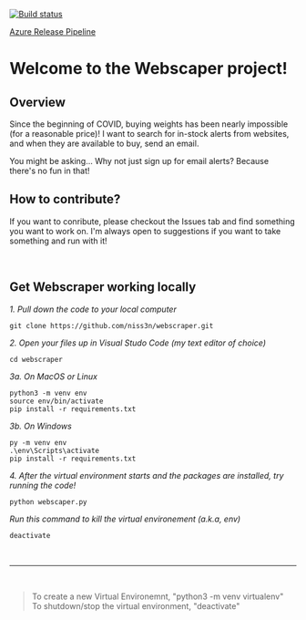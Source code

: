 [![Build status](https://dev.azure.com/bradanissen/Github%20Repos/_apis/build/status/Terraform-CI)](https://dev.azure.com/bradanissen/Github%20Repos/_build/latest?definitionId=4)

[Azure Release Pipeline](https://dev.azure.com/bradanissen/Github%20Repos/_release?_a=releases&view=mine&definitionId=1)

# **Welcome to the Webscaper project!**

## **Overview**

Since the beginning of COVID, buying weights has been nearly impossible (for a reasonable price)! I want to search for in-stock alerts from websites, and when they are available to buy, send an email. 

You might be asking... Why not just sign up for email alerts? Because there's no fun in that!

## **How to contribute?**
If you want to conribute, please checkout the Issues tab and find something you want to work on. I'm always open to suggestions if you want to take something and run with it!

<br/>


## **Get Webscraper working locally**

*1. Pull down the code to your local computer*
```
git clone https://github.com/niss3n/webscraper.git 
```

*2. Open your files up in Visual Studo Code (my text editor of choice)*
```
cd webscraper
```

*3a. On MacOS or Linux*
```
python3 -m venv env
source env/bin/activate
pip install -r requirements.txt
```

*3b. On Windows*
```
py -m venv env
.\env\Scripts\activate
pip install -r requirements.txt
```

*4. After the virtual environment starts and the packages are installed, try running the code!*
```
python webscaper.py
```

*Run this command to kill the virtual environement (a.k.a, env)*
```
deactivate
```

<br/>

--- 
<br/>

> To create a new Virtual Environemnt, "python3 -m venv virtualenv" <br/>
> To shutdown/stop the virtual environment,  "deactivate"
